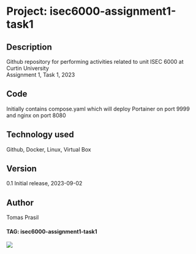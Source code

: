# Project: isec6000-assignment1-task1 

## Description
Github repository for performing activities related to unit ISEC 6000 at Curtin University  
Assignment 1, Task 1, 2023

## Code
Initially contains compose.yaml  which will deploy Portainer on port 9999 and nginx on port 8080

## Technology used
Github, Docker, Linux, Virtual Box

## Version
0.1 Initial release, 2023-09-02

## Author
Tomas Prasil

#### TAG: isec6000-assignment1-task1 
![](https://komarev.com/ghpvc/?username=Gogo72&color=green)
